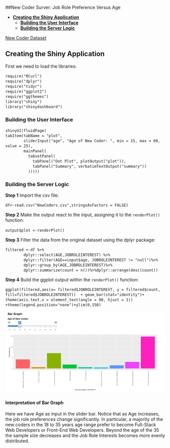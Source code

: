 ##New Coder Surver: Job Role Preference Versus Age
-   [**Creating the Shiny
    Application**](#creating-the-shiny-application)
    -   [**Building the User Interface**](#building-the-user-interface)
    -   [**Building the Server Logic**](#building-the-server-logic)

[New Coder
Dataset](https://www.kaggle.com/freecodecamp/2016-new-coder-survey-)

**Creating the Shiny Application**
----------------------------------

First we need to load the libraries:

    require("RCurl")
    require("dplyr")
    require("tidyr")
    require("ggplot2")
    require("ggthemes")
    library("shiny")
    library("shinydashboard")

### **Building the User Interface**

    shinyUI(fluidPage(
    tabItem(tabName = "plot",
            sliderInput("age", "Age of New Coder: ", min = 15, max = 60, value = 25),
            mainPanel(
              tabsetPanel(
                tabPanel("Dot Plot", plotOutput("plot")), 
                tabPanel("Summary", verbatimTextOutput("summary"))
              )))))

### **Building the Server Logic**

**Step 1** Import the csv file:

    df<-read.csv("NewCoders.csv",stringsAsFactors = FALSE)

**Step 2** Make the output react to the input, assigning it to the
`renderPlot()` function:

`output$plot <-renderPlot()`

**Step 3** Filter the data from the original dataset using the dplyr
package:

    filtered <-df %>%
            dplyr::select(AGE,JOBROLEINTEREST) %>%
            dplyr::filter(AGE==input$age, JOBROLEINTEREST != "null")%>%
            dplyr::group_by(AGE,JOBROLEINTEREST)%>%
            dplyr::summarize(count = n())%>%dplyr::arrange(desc(count))

**Step 4** Build the ggplot output within the `renderPlot()` function:

    ggplot(filtered,aes(x= filtered$JOBROLEINTEREST, y = filtered$count, fill=filtered$JOBROLEINTEREST))  + geom_bar(stat="identity")+ theme(axis.text.x = element_text(angle = 90, hjust = 1)) +theme(legend.position="none")+ylim(0,150)

![](Shiny_bargraph.png)

#### **Interpretation of Bar Graph**

Here we have Age as input in the slider bar. Notice that as Age
increases, the job role preferences change significantly. In particular,
a majority of the new coders in the 18 to 35 years age range prefer to
become Full-Stack Web Developers or Front-End Web Developers. Beyond the
age of the 35 the sample size decreases and the Job Role Interests
becomes more evenly distributed.
